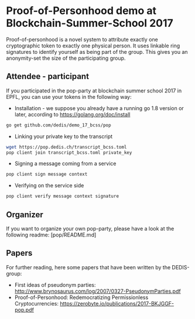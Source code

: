 # Proof-of-Personhood demo at Blockchain-Summer-School 2017

Proof-of-personhood is a novel system to attribute exactly one cryptographic
token to exactly one physical person. It uses linkable ring
 signatures to identify yourself as being part of the group.
 This gives you an anonymity-set the size of the participating
 group.

## Attendee - participant

If you participated in the pop-party at blockchain summer school
2017 in EPFL, you can use your tokens in the following way:

- Installation - we suppose you already have a running go 1.8 version or later, according to https://golang.org/doc/install
```bash
go get github.com/dedis/demo_17_bcss/pop
```

- Linking your private key to the transcript
```bash
wget https://pop.dedis.ch/transcript_bcss.toml
pop client join transcript_bcss.toml private_key
```

- Signing a message coming from a service
```bash
pop client sign message context
```

- Verifying on the service side
```bash
pop client verify message context signature
```

## Organizer

If you want to organize your own pop-party, please have a look at the
following readme: [pop/README.md]

## Papers

For further reading, here some papers that have been written by the DEDIS-group:

* First ideas of pseudonym parties: http://www.brynosaurus.com/log/2007/0327-PseudonymParties.pdf
* Proof-of-Personhood: Redemocratizing Permissionless Cryptocurrencies: https://zerobyte.io/publications/2017-BKJGGF-pop.pdf